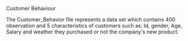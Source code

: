 
Customer Behaviour


The Customer_Behavior file represents a data set which contains 400 observation and 5 characteristics of customers such as: Id, gender, Age, Salary and weather they purchased or not the company's new product. 
